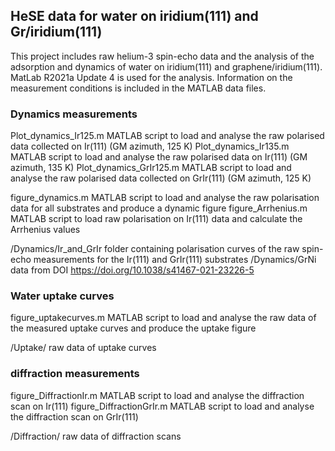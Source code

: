 ## HeSE data for water on iridium(111) and Gr/iridium(111)
This project includes raw helium-3 spin-echo data and the analysis of the adsorption and dynamics of water on iridium(111) and graphene/iridium(111). MatLab R2021a Update 4 is used for the analysis. 
Information on the measurement conditions is included in the MATLAB data files. 

### Dynamics measurements

Plot_dynamics_Ir125.m MATLAB 	script to load and analyse the raw polarised data collected on Ir(111) (GM azimuth, 125 K)
Plot_dynamics_Ir135.m MATLAB 	script to load and analyse the raw polarised data on Ir(111)  (GM azimuth, 135 K)
Plot_dynamics_GrIr125.m MATLAB 	script to load and analyse the raw polarised data collected on GrIr(111) (GM azimuth, 125 K)
  
figure_dynamics.m MATLAB script to load and analyse the raw polarisation data for all substrates and produce a dynamic figure 
figure_Arrhenius.m MATLAB script to load raw polarisation on Ir(111) data and calculate the Arrhenius values
	
/Dynamics/Ir_and_GrIr	folder containing polarisation curves of the raw spin-echo measurements for the Ir(111) and GrIr(111) substrates
/Dynamics/GrNi		data from  DOI https://doi.org/10.1038/s41467-021-23226-5

    
    
### Water uptake curves
	
figure_uptakecurves.m MATLAB script to load and analyse the raw data of the measured uptake curves and produce the uptake figure
	
/Uptake/ raw data of uptake curves 


### diffraction measurements 

figure_DiffractionIr.m MATLAB script to load and analyse the diffraction scan on Ir(111) 
figure_DiffractionGrIr.m MATLAB script to load and analyse the diffraction scan on GrIr(111) 
	
/Diffraction/ raw data of diffraction scans



